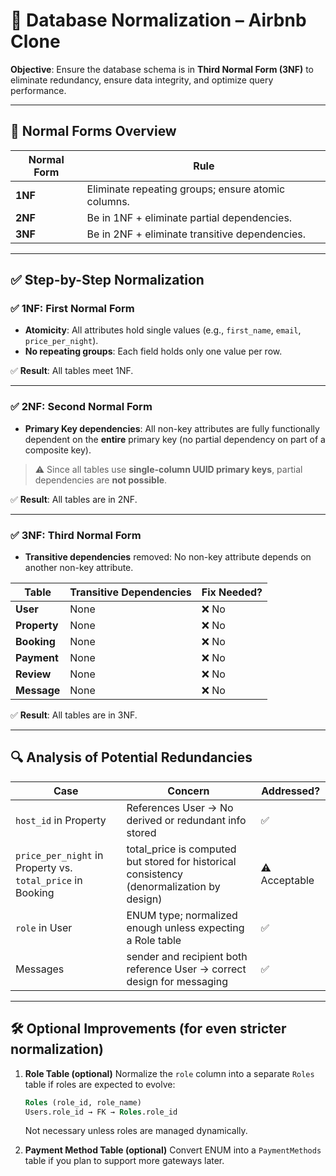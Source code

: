 # 🧮 Database Normalization – Airbnb Clone

**Objective**: Ensure the database schema is in **Third Normal Form (3NF)** to eliminate redundancy, ensure data integrity, and optimize query performance.

---

## 🔄 Normal Forms Overview

| Normal Form | Rule                                               |
| ----------- | -------------------------------------------------- |
| **1NF**     | Eliminate repeating groups; ensure atomic columns. |
| **2NF**     | Be in 1NF + eliminate partial dependencies.        |
| **3NF**     | Be in 2NF + eliminate transitive dependencies.     |

---

## ✅ Step-by-Step Normalization

### ✅ 1NF: First Normal Form

* **Atomicity**: All attributes hold single values (e.g., `first_name`, `email`, `price_per_night`).
* **No repeating groups**: Each field holds only one value per row.

✅ **Result**: All tables meet 1NF.

---

### ✅ 2NF: Second Normal Form

* **Primary Key dependencies**: All non-key attributes are fully functionally dependent on the **entire** primary key (no partial dependency on part of a composite key).

> ⚠ Since all tables use **single-column UUID primary keys**, partial dependencies are **not possible**.

✅ **Result**: All tables are in 2NF.

---

### ✅ 3NF: Third Normal Form

* **Transitive dependencies** removed: No non-key attribute depends on another non-key attribute.

| Table        | Transitive Dependencies | Fix Needed? |
| ------------ | ----------------------- | ----------- |
| **User**     | None                    | ❌ No        |
| **Property** | None                    | ❌ No        |
| **Booking**  | None                    | ❌ No        |
| **Payment**  | None                    | ❌ No        |
| **Review**   | None                    | ❌ No        |
| **Message**  | None                    | ❌ No        |

✅ **Result**: All tables are in 3NF.

---

## 🔍 Analysis of Potential Redundancies

| Case                                                     | Concern                                                                                    | Addressed?   |
| -------------------------------------------------------- | ------------------------------------------------------------------------------------------ | ------------ |
| `host_id` in Property                                    | References User → No derived or redundant info stored                                      | ✅            |
| `price_per_night` in Property vs. `total_price` in Booking | total\_price is computed but stored for historical consistency (denormalization by design) | ⚠ Acceptable |
| `role` in User                                           | ENUM type; normalized enough unless expecting a Role table                                 | ✅            |
| Messages                                                 | sender and recipient both reference User → correct design for messaging                    | ✅            |

---

## 🛠 Optional Improvements (for even stricter normalization)

1. **Role Table (optional)**
   Normalize the `role` column into a separate `Roles` table if roles are expected to evolve:

   ```sql
   Roles (role_id, role_name)
   Users.role_id → FK → Roles.role_id
   ```

   Not necessary unless roles are managed dynamically.

2. **Payment Method Table (optional)**
   Convert ENUM into a `PaymentMethods` table if you plan to support more gateways later.
